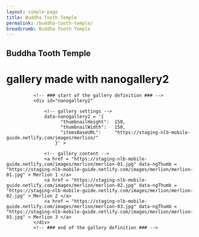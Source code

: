 ```yaml
---
layout: simple-page
title: Buddha Tooth Temple
permalink: /buddha-tooth-temple/
breadcrumb: Buddha Tooth Temple
---
```


<!-- jQuery -->
<script src="https://cdnjs.cloudflare.com/ajax/libs/jquery/2.1.1/jquery.min.js" type="text/javascript"></script>

<!-- nanogallery2 -->
<style>
	@import url("https://unpkg.com/nanogallery2@2.4.2/dist/css/nanogallery2.min.css");
</style>

<script type="text/javascript" src="https://unpkg.com/nanogallery2@2.4.2/dist/jquery.nanogallery2.min.js"></script>

<div id="nanogallery2"><h2>Buddha Tooth Temple</h2></div>

<h1>gallery made with nanogallery2</h1>

              <!-- ### start of the gallery definition ### -->
              <div id="nanogallery2"
              
                  <!-- gallery settings -->
                  data-nanogallery2 = '{
                        "thumbnailHeight":  150,
                        "thumbnailWidth":   150,
                        "itemsBaseURL":     "https://staging-nlb-mobile-guide.netlify.com/images/merlion/"
                      }' >
                      
                  <!-- gallery content -->
                  <a href = "https://staging-nlb-mobile-guide.netlify.com/images/merlion/merlion-01.jpg" data-ngThumb = "https://staging-nlb-mobile-guide.netlify.com/images/merlion/merlion-01.jpg" > Merlion 1 </a>
                  <a href = "https://staging-nlb-mobile-guide.netlify.com/images/merlion/merlion-02.jpg" data-ngThumb = "https://staging-nlb-mobile-guide.netlify.com/images/merlion/merlion-02.jpg" > Merlion 2 </a>
                  <a href = "https://staging-nlb-mobile-guide.netlify.com/images/merlion/merlion-03.jpg" data-ngThumb = "https://staging-nlb-mobile-guide.netlify.com/images/merlion/merlion-03.jpg" > Merlion 3 </a>
              </div>
              <!-- ### end of the gallery definition ### -->